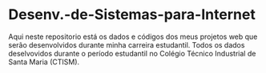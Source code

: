 # Desenv.-de-Sistemas-para-Internet

Aqui neste repositorio está os dados e códigos dos meus projetos web que serão desenvolvidos durante minha carreira estudantil. Todos os dados deselvovidos durante o período estudantil no Colégio Técnico Industrial de Santa Maria (CTISM).
